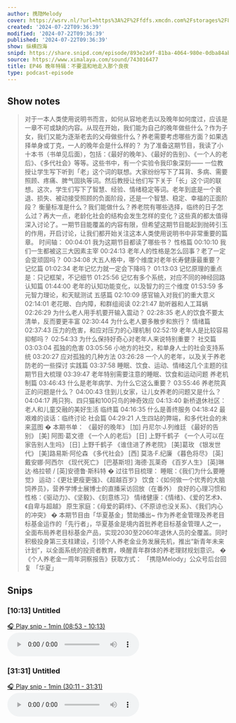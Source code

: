 ```yaml
---
author: 携隐Melody
cover: https://wsrv.nl/?url=https%3A%2F%2Ffdfs.xmcdn.com%2Fstorages%2F8457-audiofreehighqps%2FA8%2F57%2FGKwRIMAICqZJAAaI0gINeweX.jpeg&w=200&h=200
created: '2024-07-22T09:36:39'
modified: '2024-07-22T09:36:39'
published: '2024-07-22T09:36:39'
show: 纵横四海
snipd: https://share.snipd.com/episode/893e2a9f-81ba-4064-980e-0dba84ab8937
source: https://www.ximalaya.com/sound/743016477
title: EP46 晚年特辑：不要温和地走入那个良夜
type: podcast-episode
---
```



## Show notes
> 对于一本人类使用说明书而言，如何从容地老去以及晚年如何度过，应该是一章不可或缺的内容。从现在开始，我们能为自己的晚年做些什么？作为子女，我们又能为逐渐老去的父母做些什么？养老需要考虑哪些方面？如果选择单身或丁克，一人的晚年会是什么样的？
> 为了准备这期节目，我读了小十本书（书单见后面），包括：《最好的晚年》、《最好的告别》、《一个人的老后》、《多代社会》等等。这些书中，有一个实验令我印象深刻——
> 一位教授让学生写下听到「老」这个词的联想。大家纷纷写下了耳背、多病、需要照顾、疼痛、脾气固执等词。然后教授让他们写下关于「长」这个词的联想。这次，学生们写下了智慧、经验、情绪稳定等词。老年到底是一个衰退、损失、被动接受照顾的负面阶段，还是一个智慧、稳定、幸福的正面阶段？
> 衡量标准是什么？我们能做什么？养老院有哪些选择，临终的日子怎么过？再大一点，老龄化社会的结构会发生怎样的变化？这些真的都太值得深入讨论了。一期节目能覆盖的内容有限，但希望这期节目能起到抛砖引玉的作用，开启讨论，让我们都开始关注这本人类使用说明书中非常重要的篇章。
> 时间轴： 
> 00:04:01 我为这期节目都读了哪些书？
> 性格篇
> 00:10:10 我们一生都被这三大因素主宰
> 00:24:13 老年人的性格是怎么回事？老了一定会变顽固吗？
> 00:34:08 大五人格中，哪个维度对老年长寿健康最重要？
> 记忆篇
> 01:02:34 老年记忆力就一定会下降吗？
> 01:13:03 记忆原理的重点是：只记框架，不记细节
> 01:25:56 记忆有多个系统，对应不同的神经回路
> 认知篇
> 01:44:00 老年的认知功能变化，以及智力的三个维度
> 01:53:59 多元智力理论，和天赋测试
> 五感篇
> 02:10:09 感官输入对我们的重大意义
> 02:14:01 老花眼、白内障，和群组阅读
> 02:21:47 助听器和人工耳蜗
> 02:26:29 为什么老人用手机要开输入震动？
> 02:28:35 老人的饮食不要太清单，反而要更丰富
> 02:30:44 为什么老人要多散步和旅行？
> 情绪篇
> 02:37:43 压力的危害，和应对压力的心理机制
> 02:52:19 老年人是比较容易抑郁吗？
> 02:54:33 为什么保持好奇心对老年人来说特别重要？
> 社交篇
> 03:03:04 孤独的危害
> 03:05:56 小地方的社交，和单身人士的社会支持系统
> 03:20:27 应对孤独的几种方法
> 03:26:28 一个人的老年，以及关于养老防老的一些探讨
> 实践篇
> 03:37:58 睡眠、饮食、运动、情绪这几个主题的往期节目大梳理
> 03:39:47 老年特别需要注意的睡眠、饮食和运动问题
> 养老机制篇
> 03:46:43 什么是老年病学、为什么它这么重要？
> 03:55:46 养老院真正的问题是什么？
> 04:00:43 住到儿女家，让儿女养老的问题又是什么？
> 04:04:17 两只狗、四只猫和100只鸟的神奇效应
> 04:13:40 新桥退休社区：老人和儿童交融的美好生活
> 临终篇
> 04:16:35 什么是善终服务
> 04:18:42 最艰难的谈话：临终讨论
> 社会篇
> 04:29:21 人生四站的弊端，和多代社会的未来蓝图
> � 本期书单： 
> 《最好的晚年》 [加] 丹尼尔·J.列维廷
> 《最好的告别》 [美] 阿图·葛文德
> 《一个人的老后》 [日] 上野千鹤子
> 《一个人可以在家告别人生吗》 [日] 上野千鹤子
> 《谁住进了养老院》 [美]葛玫
> 《银发世代》 [美]路易斯·阿伦森
> 《多代社会》 [西] 莫洛·F.纪廉
> 《暮色将尽》 [英] 戴安娜·阿西尔
> 《现代死亡》 [巴基斯坦] 海德·瓦莱奇
> 《百岁人生》 [英]琳达·格拉顿 / [英]安德鲁·斯科特
> � 过往节目梳理： 
> 睡眠：《我们为什么要睡觉》
> 运动：《更壮更瘦更强》、《超越百岁》
> 饮食：《如何做一个优秀的大脑饲养员》，营养学博士展博士的直播采访回放（在番外）
> 良好的心理习惯和性格：《驱动力》、《坚毅》、《刻意练习》
> 情绪健康：《情绪》、《爱的艺术》、《自卑与超越》
> 原生家庭：《母爱的羁绊》、《不原谅也没关系》、《我们内心的冲突》
> � 本期节目由「华夏基金」赞助播出~ 
> 作为养老金管理及养老目标基金运作的「先行者」，华夏基金是境内首批养老目标基金管理人之一，全面布局养老目标基金产品，实现2030至2060年退休人员的全覆盖。同时积极投身第三支柱建设，引领个人养老金业务发展先机，推出“新青年未来计划”，以全面系统的投资者教育，唤醒青年群体的养老理财规划意识。
> � 《个人养老金一周年洞察报告》获取方式： 「携隐Melody」公众号后台回复 「华夏」

## Snips
### [10:13] Untitled
[🎧 Play snip - 1min️ (08:53 - 10:13)](https://share.snipd.com/snip/6936e6fe-6912-4059-9822-fd79d9f2fd4e)
<audio controls> <source src="https://jt.ximalaya.com//GKwRIMAKc7cBBgNOqAL0lyx-.m4a?channel=rss&album_id=67531569&track_id=743016477&uid=403479618&jt=https://aod.cos.tx.xmcdn.com/storages/1da1-audiofreehighqps/66/46/GKwRIMAKc7cBBgNOqAL0lyx-.m4a#t=08:53,10:13"> </audio>
### [31:31] Untitled
[🎧 Play snip - 1min️ (30:11 - 31:31)](https://share.snipd.com/snip/625e8c0a-1a7b-4154-b813-eca2d9d210c2)
<audio controls> <source src="https://jt.ximalaya.com//GKwRIMAKc7cBBgNOqAL0lyx-.m4a?channel=rss&album_id=67531569&track_id=743016477&uid=403479618&jt=https://aod.cos.tx.xmcdn.com/storages/1da1-audiofreehighqps/66/46/GKwRIMAKc7cBBgNOqAL0lyx-.m4a#t=30:11,31:31"> </audio>
